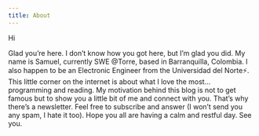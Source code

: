 ```yaml
---
title: About
---
```


Hi

Glad you’re here.
I don’t know how you got here, but I’m glad you did. My name is Samuel, currently SWE @Torre, based in Barranquilla, Colombia. I also happen to be an Electronic Engineer from the Universidad del Norte⚡️. This little corner on the internet is about what I love the most… programming and reading. My motivation behind this blog is not to get famous but to show you a little bit of me and connect with you. That’s why there’s a newsletter. Feel free to subscribe and answer (I won’t send you any spam, I hate it too). Hope you all are having a calm and restful day. See you.
